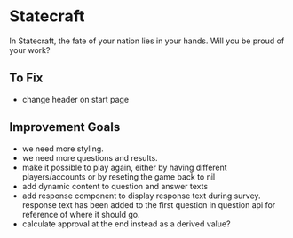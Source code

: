 # Statecraft

In Statecraft, the fate of your nation lies in your hands. Will you be proud of your work?

## To Fix

* change header on start page 

## Improvement Goals

* we need more styling.
* we need more questions and results.
* make it possible to play again, either by having different players/accounts or by reseting the game back to nil
* add dynamic content to question and answer texts
* add response component to display response text during survey. response text has been added to the first question in question api for reference of where it should go.
* calculate approval at the end instead as a derived value?
